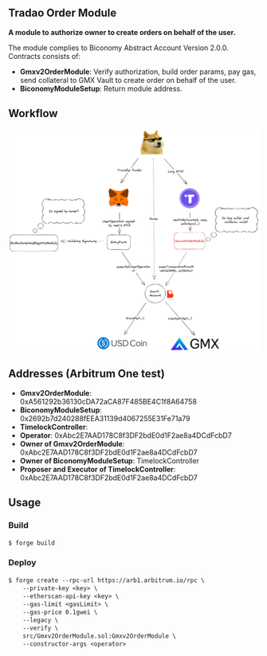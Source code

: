 ## Tradao Order Module

**A module to authorize owner to create orders on behalf of the user.**

The module complies to Biconomy Abstract Account Version 2.0.0. Contracts consists of:

-   **Gmxv2OrderModule**: Verify authorization, build order params, pay gas, send collateral to GMX Vault to create order on behalf of the user.
-   **BiconomyModuleSetup**: Return module address.

## Workflow

![Alt text](./doc/workflow.png?raw=true "Workflow")

## Addresses (Arbitrum One test)

-   **Gmxv2OrderModule**: 0xA561292b36130cDA72aCA87F485BE4C1f8A64758
-   **BiconomyModuleSetup**: 0x2692b7d240288fEEA31139d4067255E31Fe71a79
-   **TimelockController**: 
-   **Operator**: 0xAbc2E7AAD178C8f3DF2bdE0d1F2ae8a4DCdFcbD7
-   **Owner of Gmxv2OrderModule**: 0xAbc2E7AAD178C8f3DF2bdE0d1F2ae8a4DCdFcbD7
-   **Owner of BiconomyModuleSetup**: TimelockController
-   **Proposer and Executor of TimelockController**: 0xAbc2E7AAD178C8f3DF2bdE0d1F2ae8a4DCdFcbD7

## Usage

### Build

```shell
$ forge build
```

### Deploy

```shell
$ forge create --rpc-url https://arb1.arbitrum.io/rpc \
    --private-key <key> \
    --etherscan-api-key <key> \
    --gas-limit <gasLimit> \
    --gas-price 0.1gwei \
    --legacy \
    --verify \
    src/Gmxv2OrderModule.sol:Gmxv2OrderModule \
    --constructor-args <operator>
```

